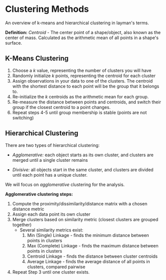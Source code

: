 # Clustering Methods
An overview of k-means and hierarchical clustering in layman's terms.

**Definition:** *Centroid* - The center point of a shape/object, also known as the center of mass. Calculated as the arithmetic mean of all points in a shape's surface.

## K-Means Clustering
1. Choose a *k* value, representing the number of clusters you will have
2. Randomly initialize *k* points, representing the centroid for each cluster
3. Assign observations in your data to one of the clusters. The centroid with the shortest distance to each point will be the group that it belongs to.
4. Re-initialize the *k* centroids as the arithmetic mean for each group. 
5. Re-measure the distance between points and centroids, and switch their group if the closest centroid to a point changes.
6. Repeat steps 4-5 until group membership is stable (points are not switching)

## Hierarchical Clustering
There are two types of hierarchical clustering:
* *Agglomerative:* each object starts as its own cluster, and clusters are merged until a single cluster remains

* *Divisive:* all objects start in the same cluster, and clusters are divided until each point has a unique cluster.

We will focus on *agglomerative* clustering for the analysis.

**Agglomerative clustering steps:**
1. Compute the proximity/dissimilarity/distance matrix with a chosen distance metric
2. Assign each data point its own cluster
3. Merge clusters based on similarity metric (closest clusters are grouped together)
    * Several similarity metrics exist:
        1. Min (Single) Linkage - finds the minimum distance between points in clusters
        2. Max (Complete) Linkage - finds the maximum distance between points in clusters
        3. Centroid Linkage - finds the distance between cluster centroids
        4. Average Linkage - finds the average distance of all  points in clusters, compared pairwise
4. Repeat Step 3 until one cluster exists.
